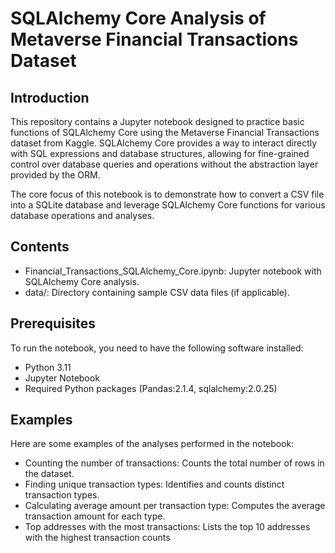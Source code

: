 # SQLAlchemy Core Analysis of Metaverse Financial Transactions Dataset
## Introduction
This repository contains a Jupyter notebook designed to practice basic functions of SQLAlchemy Core using the Metaverse Financial Transactions dataset from Kaggle. SQLAlchemy Core provides a way to interact directly with SQL expressions and database structures, allowing for fine-grained control over database queries and operations without the abstraction layer provided by the ORM.

The core focus of this notebook is to demonstrate how to convert a CSV file into a SQLite database and leverage SQLAlchemy Core functions for various database operations and analyses.

## Contents
- Financial_Transactions_SQLAlchemy_Core.ipynb: Jupyter notebook with SQLAlchemy Core analysis.
- data/: Directory containing sample CSV data files (if applicable).

## Prerequisites
To run the notebook, you need to have the following software installed:

- Python 3.11
- Jupyter Notebook
- Required Python packages (Pandas:2.1.4,  sqlalchemy:2.0.25)

## Examples
Here are some examples of the analyses performed in the notebook:
- Counting the number of transactions: Counts the total number of rows in the dataset.
- Finding unique transaction types: Identifies and counts distinct transaction types.
- Calculating average amount per transaction type: Computes the average transaction amount for each type.
- Top addresses with the most transactions: Lists the top 10 addresses with the highest transaction counts



